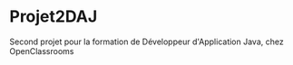 # Projet2DAJ

Second projet pour la formation de Développeur d'Application Java, chez OpenClassrooms
